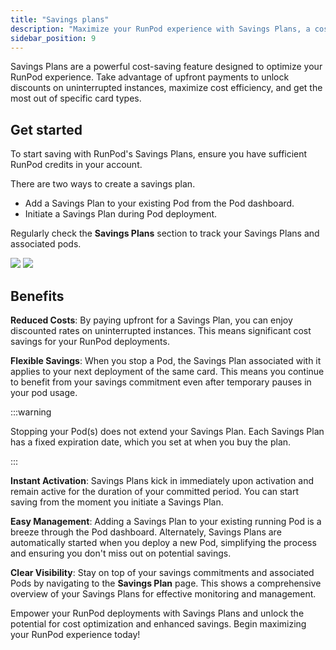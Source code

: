 ```yaml
---
title: "Savings plans"
description: "Maximize your RunPod experience with Savings Plans, a cost-saving feature that offers upfront discounts on uninterrupted instances, flexible savings, instant activation, easy management, and clear visibility."
sidebar_position: 9
---
```


Savings Plans are a powerful cost-saving feature designed to optimize your RunPod experience. Take advantage of upfront payments to unlock discounts on uninterrupted instances, maximize cost efficiency, and get the most out of specific card types.

## Get started

To start saving with RunPod's Savings Plans, ensure you have sufficient RunPod credits in your account.

There are two ways to create a savings plan.

- Add a Savings Plan to your existing Pod from the Pod dashboard.
- Initiate a Savings Plan during Pod deployment.

Regularly check the **Savings Plans** section to track your Savings Plans and associated pods.

![](/img/docs/f58bad9-image.png)
![](/img/docs/0eb087a-image.png)

## Benefits

**Reduced Costs**: By paying upfront for a Savings Plan, you can enjoy discounted rates on uninterrupted instances. This means significant cost savings for your RunPod deployments.

**Flexible Savings**: When you stop a Pod, the Savings Plan associated with it applies to your next deployment of the same card. This means you continue to benefit from your savings commitment even after temporary pauses in your pod usage.

:::warning

Stopping your Pod(s) does not extend your Savings Plan. Each Savings Plan has a fixed expiration date, which you set at when you buy the plan.

:::

**Instant Activation**: Savings Plans kick in immediately upon activation and remain active for the duration of your committed period. You can start saving from the moment you initiate a Savings Plan.

**Easy Management**: Adding a Savings Plan to your existing running Pod is a breeze through the Pod dashboard. Alternately, Savings Plans are automatically started when you deploy a new Pod, simplifying the process and ensuring you don't miss out on potential savings.

**Clear Visibility**: Stay on top of your savings commitments and associated Pods by navigating to the **Savings Plan** page. This shows a comprehensive overview of your Savings Plans for effective monitoring and management.

Empower your RunPod deployments with Savings Plans and unlock the potential for cost optimization and enhanced savings. Begin maximizing your RunPod experience today!
